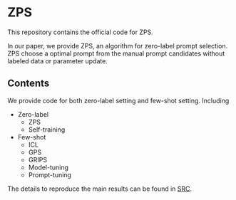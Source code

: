 # ZPS

This repository contains the official code for ZPS.

In our paper, we provide ZPS, an algorithm for zero-label prompt selection. ZPS choose a optimal prompt from the manual prompt candidates without labeled data or parameter update.


## Contents
We provide code for both zero-label setting and few-shot setting. Including
- Zero-label
    - ZPS
    - Self-training
- Few-shot
    - ICL
    - GPS
    - GRIPS
    - Model-tuning
    - Prompt-tuning


The details to reproduce the main results can be found in [SRC](src/README.md).

